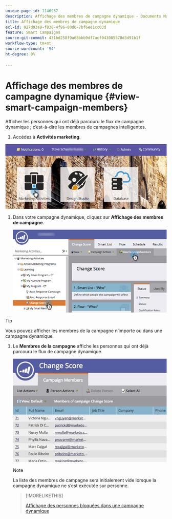 ```yaml
---
unique-page-id: 1146937
description: Affichage des membres de campagne dynamique - Documents Marketo - Documentation du produit
title: Affichage des membres de campagne dynamique
exl-id: 027d93a9-f838-4f96-80d6-7bf6ee1cc03d
feature: Smart Campaigns
source-git-commit: 431bd258f9a68bbb9df7acf043085578d3d91b1f
workflow-type: tm+mt
source-wordcount: '94'
ht-degree: 0%

---
```


# Affichage des membres de campagne dynamique {#view-smart-campaign-members}

Afficher les personnes qui ont déjà parcouru le flux de campagne dynamique ; c’est-à-dire les membres de campagnes intelligentes.

1. Accédez à **Activités marketing**.

![](assets/login-marketing-activities.png)

1. Dans votre campagne dynamique, cliquez sur **Affichage des membres de campagne**.

   ![](assets/changescore-hands.png)

>[!TIP]
>
>Vous pouvez afficher les membres de la campagne n’importe où dans une campagne dynamique.

1. Le **Membres de la campagne** affiche les personnes qui ont déjà parcouru le flux de campagne dynamique.

   ![](assets/smartcampaignheader-complete.jpg)

   >[!NOTE]
   >
   >La liste des membres de campagne sera initialement vide lorsque la campagne dynamique ne s’est exécutée sur personne.

   >[!MORELIKETHIS]
   >
   >[Affichage des personnes bloquées dans une campagne dynamique](/help/marketo/product-docs/core-marketo-concepts/smart-campaigns/smart-campaign-data/view-blocked-people-in-a-smart-campaign.md)
